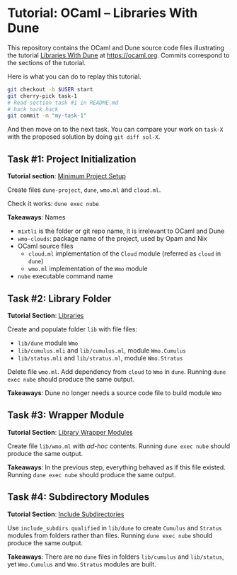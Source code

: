 # Tutorial: OCaml &ndash; Libraries With Dune

This repository contains the OCaml and Dune source code files illustrating the
tutorial [Libraries With Dune](https://ocaml.org/docs/libraries-dune) at
https://ocaml.org. Commits correspond to the sections of the tutorial.

Here is what you can do to replay this tutorial.
```bash
git checkout -b $USER start
git cherry-pick task-1
# Read section task #1 in README.md
# hack hack hack
git commit -m "my-task-1"
```

And then move on to the next task. You can compare your work on `task-X` with
the proposed solution by doing `git diff sol-X`.

## Task #1: Project Initialization

**Tutorial section**: [Minimum Project
Setup](https://ocaml.org/docs/libraries-dune#minimum-project-setup)

Create files `dune-project`, `dune`, `wmo.ml` and `cloud.ml`.

Check it works: `dune exec nube`

**Takeaways**: Names

* `mixtli` is the folder or git repo name, it is irrelevant to OCaml and Dune
* `wmo-clouds`: package name of the project, used by Opam and Nix
* OCaml source files
  * `cloud.ml` implementation of the `Cloud` module (referred as `cloud` in `dune`)
  * `wmo.ml` implementation of the `Wmo` module
* `nube` executable command name

## Task #2: Library Folder

**Tutorial Section**: [Libraries](https://ocaml.org/docs/libraries-dune#libraries)

Create and populate folder `lib` with file files:
* `lib/dune` module `Wmo`
* `lib/cumulus.mli` and `lib/cumulus.ml`, module `Wmo.Cumulus`
* `lib/status.mli` and `lib/stratus.ml`, module `Wmo.Stratus`

Delete file `wmo.ml`. Add dependency from `cloud` to `Wmo` in `dune`. Running
`dune exec nube` should produce the same output.

**Takeaways**: Dune no longer needs a source code file to build module `Wmo`

## Task #3: Wrapper Module

**Tutorial Section**: [Library Wrapper Modules](https://ocaml.org/docs/libraries-dune#library-wrapper-modules)

Create file `lib/wmo.ml` with _ad-hoc_ contents. Running `dune exec nube` should
produce the same output.

**Takeaways**: In the previous step, everything behaved as if this file existed.
Running `dune exec nube` should produce the same output.

## Task #4: Subdirectory Modules

**Tutorial Section**: [Include Subdirectories](https://ocaml.org/docs/libraries-dune#include-subdirectories)

Use `include_subdirs qualified` in `lib/dune` to create `Cumulus` and `Stratus`
modules from folders rather than files. Running `dune exec nube` should produce
the same output.

**Takeaways**: There are no `dune` files in folders `lib/cumulus` and
`lib/status`, yet `Wmo.Cumulus` and `Wmo.Stratus` modules are built.

